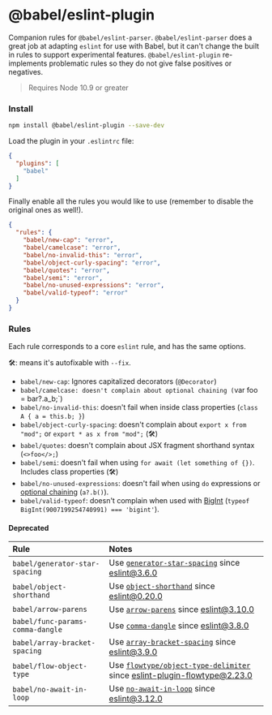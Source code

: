 # @babel/eslint-plugin

Companion rules for `@babel/eslint-parser`. `@babel/eslint-parser` does a great job at adapting `eslint`
for use with Babel, but it can't change the built in rules to support experimental features.
`@babel/eslint-plugin` re-implements problematic rules so they do not give false positives or negatives.

> Requires Node 10.9 or greater

### Install

```sh
npm install @babel/eslint-plugin --save-dev
```

Load the plugin in your `.eslintrc` file:

```json
{
  "plugins": [
    "babel"
  ]
}
```

Finally enable all the rules you would like to use (remember to disable the
original ones as well!).

```json
{
  "rules": {
    "babel/new-cap": "error",
    "babel/camelcase": "error",
    "babel/no-invalid-this": "error",
    "babel/object-curly-spacing": "error",
    "babel/quotes": "error",
    "babel/semi": "error",
    "babel/no-unused-expressions": "error",
    "babel/valid-typeof": "error"
  }
}
```
### Rules

Each rule corresponds to a core `eslint` rule, and has the same options.

🛠: means it's autofixable with `--fix`.

- `babel/new-cap`: Ignores capitalized decorators (`@Decorator`)
- `babel/camelcase: doesn't complain about optional chaining (`var foo = bar?.a_b;`)
- `babel/no-invalid-this`: doesn't fail when inside class properties (`class A { a = this.b; }`)
- `babel/object-curly-spacing`: doesn't complain about `export x from "mod";` or `export * as x from "mod";` (🛠)
- `babel/quotes`: doesn't complain about JSX fragment shorthand syntax (`<>foo</>;`)
- `babel/semi`: doesn't fail when using `for await (let something of {})`. Includes class properties (🛠)
- `babel/no-unused-expressions`: doesn't fail when using `do` expressions or [optional chaining](https://github.com/tc39/proposal-optional-chaining) (`a?.b()`).
- `babel/valid-typeof`: doesn't complain when used with [BigInt](https://github.com/tc39/proposal-bigint) (`typeof BigInt(9007199254740991) === 'bigint'`).

#### Deprecated

| Rule                             | Notes                              |
|:---------------------------------|:-----------------------------------|
| `babel/generator-star-spacing`   | Use [`generator-star-spacing`](http://eslint.org/docs/rules/generator-star-spacing) since eslint@3.6.0 |
| `babel/object-shorthand`         | Use [`object-shorthand`](http://eslint.org/docs/rules/object-shorthand) since eslint@0.20.0 |
| `babel/arrow-parens`             | Use [`arrow-parens`](http://eslint.org/docs/rules/arrow-parens) since eslint@3.10.0 |
| `babel/func-params-comma-dangle` | Use [`comma-dangle`](http://eslint.org/docs/rules/comma-dangle) since eslint@3.8.0 |
| `babel/array-bracket-spacing`    | Use [`array-bracket-spacing`](http://eslint.org/docs/rules/array-bracket-spacing) since eslint@3.9.0 |
| `babel/flow-object-type`         | Use [`flowtype/object-type-delimiter`](https://github.com/gajus/eslint-plugin-flowtype#eslint-plugin-flowtype-rules-object-type-delimiter) since eslint-plugin-flowtype@2.23.0 |
| `babel/no-await-in-loop`         | Use [`no-await-in-loop`](http://eslint.org/docs/rules/no-await-in-loop) since eslint@3.12.0 |
